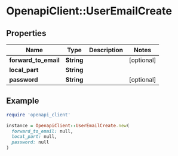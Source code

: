# OpenapiClient::UserEmailCreate

## Properties

| Name | Type | Description | Notes |
| ---- | ---- | ----------- | ----- |
| **forward_to_email** | **String** |  | [optional] |
| **local_part** | **String** |  |  |
| **password** | **String** |  | [optional] |

## Example

```ruby
require 'openapi_client'

instance = OpenapiClient::UserEmailCreate.new(
  forward_to_email: null,
  local_part: null,
  password: null
)
```

